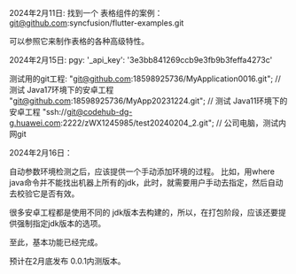 2024年2月11日:
找到一个 表格组件的案例：git@github.com:syncfusion/flutter-examples.git

可以参照它来制作表格的各种高级特性。


2024年2月15日:
pgy: '_api_key': '3e3bb841269ccb9e3fb9b3feffa4273c'


测试用的git工程:
"git@github.com:18598925736/MyApplication0016.git"; // 测试 Java17环境下的安卓工程
"git@github.com:18598925736/MyApp20231224.git"; // 测试 Java11环境下的安卓工程
"ssh://git@codehub-dg-g.huawei.com:2222/zWX1245985/test20240204_2.git"; // 公司电脑，测试内网git

2024年2月16日：

自动参数环境检测之后，应该提供一个手动添加环境的过程。
比如，用where java命令并不能找出机器上所有的jdk，此时，就需要用户手动去指定，然后自动去校验它是否有效。

很多安卓工程都是使用不同的 jdk版本去构建的，所以，在打包阶段，应该还要提供强制指定jdk版本的选项。

至此，基本功能已经完成。

预计在2月底发布 0.0.1内测版本。

